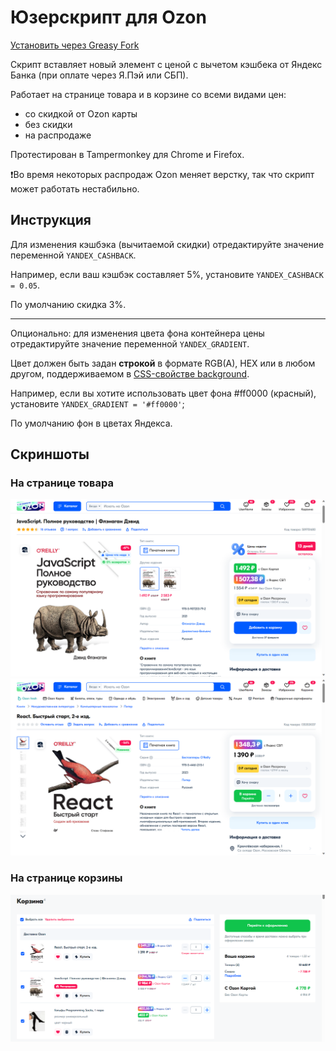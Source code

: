 # Юзерскрипт для Ozon

[Установить через Greasy Fork](https://greasyfork.org/ru/scripts/488046)

Скрипт вставляет новый элемент с ценой с вычетом кэшбека от Яндекс Банка (при оплате через Я.Пэй или СБП).

Работает на странице товара и в корзине со всеми видами цен:

- cо скидкой от Ozon карты
- без скидки
- на распродаже

Протестирован в Tampermonkey для Chrome и Firefox.

❗Во время некоторых распродаж Ozon меняет верстку, так что скрипт может работать нестабильно.

## Инструкция

Для изменения кэшбэка (вычитаемой скидки) отредактируйте значение переменной `YANDEX_CASHBACK`.

Например, если ваш кэшбэк составляет 5%, установите `YANDEX_CASHBACK = 0.05`.

По умолчанию скидка 3%.

_____________

Опционально: для изменения цвета фона контейнера цены отредактируйте значение переменной `YANDEX_GRADIENT`.

Цвет должен быть задан **строкой** в формате RGB(A), HEX или в любом другом, поддерживаемом
в [CSS-свойстве background](https://developer.mozilla.org/en-US/docs/Web/CSS/background).

Например, если вы хотите использовать цвет фона #ff0000 (красный), установите `YANDEX_GRADIENT = '#ff0000'`;

По умолчанию фон в цветах Яндекса.

## Скриншоты

### На странице товара

![](img/ozon-script-1.png)
![](img/ozon-script-2.png)

### На странице корзины

![](img/ozon-script-3.png)